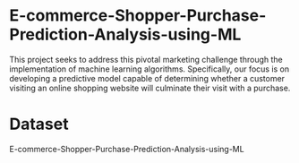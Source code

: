 # E-commerce-Shopper-Purchase-Prediction-Analysis-using-ML
This project seeks to address this pivotal marketing challenge through the implementation of machine learning algorithms. Specifically, our focus is on developing a predictive model capable of determining whether a customer visiting an online shopping website will culminate their visit with a purchase.
# Dataset
E-commerce-Shopper-Purchase-Prediction-Analysis-using-ML
